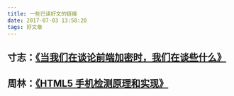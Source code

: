 ```yaml
---
title: 一些已读好文的链接
date: 2017-07-03 13:58:20
tags: 好文章
---
```


## 寸志：[《当我们在谈论前端加密时，我们在谈些什么》](http://qianduan.guru/2016/09/02/security-for-web-developer/) 
## 周林：[《HTML5 手机检测原理和实现》](http://qianduan.guru/2016/08/13/gesture_detection_in_html5/) 
